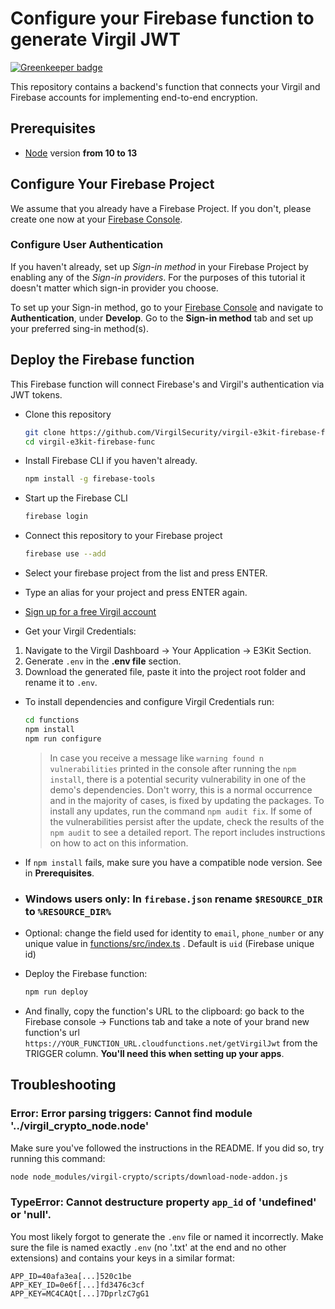 # Configure your Firebase function to generate Virgil JWT

[![Greenkeeper badge](https://badges.greenkeeper.io/VirgilSecurity/virgil-e3kit-firebase-func.svg)](https://greenkeeper.io/)

This repository contains a backend's function that connects your Virgil and Firebase accounts for implementing end-to-end encryption.

## Prerequisites
- [Node](https://nodejs.org/en/download) version **from 10 to 13**

## Configure Your Firebase Project

We assume that you already have a Firebase Project. If you don't, please create one now at your [Firebase Console](https://console.firebase.google.com).

### Configure User Authentication

If you haven't already, set up _Sign-in method_ in your Firebase Project by enabling any of the _Sign-in providers_. For the purposes of this tutorial it doesn't matter which sign-in provider you choose.

To set up your Sign-in method, go to your [Firebase Console](https://console.firebase.google.com) and navigate to **Authentication**, under **Develop**. Go to the **Sign-in method** tab and set up your preferred sing-in method(s).

## Deploy the Firebase function
This Firebase function will connect Firebase's and Virgil's authentication via JWT tokens.

- Clone this repository
  ```bash
  git clone https://github.com/VirgilSecurity/virgil-e3kit-firebase-func.git
  cd virgil-e3kit-firebase-func
  ```

- Install Firebase CLI if you haven't already.
  ```bash
  npm install -g firebase-tools
  ```

- Start up the Firebase CLI
  ```bash
  firebase login
  ```

- Connect this repository to your Firebase project
  ```bash
  firebase use --add
  ```

- Select your firebase project from the list and press ENTER.

- Type an alias for your project and press ENTER again.

- [Sign up for a free Virgil account](https://dashboard.virgilsecurity.com/signup)

- Get your Virgil Credentials:

1. Navigate to the Virgil Dashboard -> Your Application -> E3Kit Section.
2. Generate `.env` in the **.env file** section.
3. Download the generated file, paste it into the project root folder and rename it to `.env`.

- To install dependencies and configure Virgil Credentials run:
  ```bash
  cd functions
  npm install
  npm run configure
  ```

  > In case you receive a message like `warning found n vulnerabilities` printed in the console after running the `npm install`, there is a potential security vulnerability in one of the demo's dependencies. Don't worry, this is a normal occurrence and in the majority of cases, is fixed by updating the packages. To install any updates, run the command `npm audit fix`. If some of the vulnerabilities persist after the update, check the results of the `npm audit` to see a detailed report. The report includes instructions on how to act on this information.

- If `npm install` fails, make sure you have a compatible node version. See in **Prerequisites**.

* ### **Windows users only**: In **`firebase.json`** rename **`$RESOURCE_DIR`** to **`%RESOURCE_DIR%`**

- Optional: change the field used for identity to `email`, `phone_number` or any unique value in [functions/src/index.ts](https://github.com/VirgilSecurity/virgil-e3kit-firebase-func/blob/master/functions/src/index.ts#L15) . Default is `uid` (Firebase unique id)

- Deploy the Firebase function:
  ```bash
  npm run deploy
  ```

- And finally, copy the function's URL to the clipboard: go back to the Firebase console -> Functions tab and take a note of your brand new function's url `https://YOUR_FUNCTION_URL.cloudfunctions.net/getVirgilJwt` from the TRIGGER column. **You'll need this when setting up your apps**.

## Troubleshooting

### Error: Error parsing triggers: Cannot find module '../virgil_crypto_node.node'

Make sure you've followed the instructions in the README. If you did so, try running this command:
```bash
node node_modules/virgil-crypto/scripts/download-node-addon.js
```

### TypeError: Cannot destructure property `app_id` of 'undefined' or 'null'.

You most likely forgot to generate the `.env` file or named it incorrectly. Make sure the file is named exactly `.env` (no '.txt' at the end and no other extensions) and contains your keys in a similar format:
```
APP_ID=40afa3ea[...]520c1be
APP_KEY_ID=0e6f[...]fd3476c3cf
APP_KEY=MC4CAQt[...]7DprlzC7gG1
```
